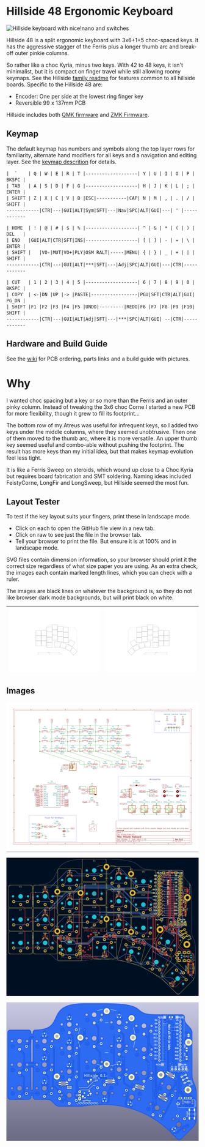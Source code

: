 # Hillside 48 Ergonomic Keyboard

![Hillside keyboard with nice!nano and switches](https://github.com/mmccoyd/hillside/wiki/image/48/hill48_photo.png)

Hillside 48 is a split ergonomic keyboard with 3x6+1+5 choc-spaced keys. 
It has the aggressive stagger of the Ferris plus
  a longer thumb arc and break-off outer pinkie columns.

So rather like a choc Kyria, minus two keys. 
With 42 to 48 keys, it isn't minimalist,
  but it is compact on finger travel while still allowing roomy keymaps.
See the Hillside [family readme](../README.md) for features common to all hillside boards. Specific to the Hillside 48 are: 

* Encoder: One per side at the lowest ring finger key
* Reversible 99 x 137mm PCB

Hillside includes both 
 [QMK firmware](https://github.com/qmk/qmk_firmware/tree/master/keyboards/handwired/hillside)
 and [ZMK Firmware](https://github.com/mmccoyd/zmk-config).

## Keymap
The default keymap has numbers and symbols along the top layer rows for familiarity, alternate hand modifiers for all keys and a navigation and editing layer. See the [keymap descrition](https://github.com/qmk/qmk_firmware/tree/master/keyboards/handwired/hillside/48/keymaps/default) for details.

```
|  `    | Q | W | E | R | T |-------------------| Y | U | I | O | P | BKSPC |
| TAB   | A | S | D | F | G |-------------------| H | J | K | L | ; | ENTER |
| SHIFT | Z | X | C | V | B |ESC|-----------|CAP| N | M | , | . | / | SHIFT |
------------|CTR|---|GUI|ALT|Sym|SFT|---|Nav|SPC|ALT|GUI|---| ' |------------
```
```
| HOME  | ! | @ | # | $ | % |-------------------| ^ | & | * | ( | ) | DEL   |
| END   |GUI|ALT|CTR|SFT|INS|-------------------| [ | ] | - | = | \ | ENTER |
| SHIFT |   |VO-|MUT|VO+|PLY|OSM RALT|-----|MENU| { | } | _ | + | | | SHIFT |
------------|CTR|---|GUI|ALT|***|SFT|---|Adj|SPC|ALT|GUI|---|CTR|------------
```
```
| CUT   | 1 | 2 | 3 | 4 | 5 |-------------------| 6 | 7 | 8 | 9 | 0 | BKSPC |
| COPY  | <-|DN |UP |-> |PASTE|-----------------|PGU|SFT|CTR|ALT|GUI| PG_DN |
| SHIFT |F1 |F2 |F3 |F4 |F5 |UNDO|---------|REDO|F6 |F7 |F8 |F9 |F10| SHIFT |
------------|CTR|---|GUI|ALT|Adj|SFT|---|***|SPC|ALT|GUI| --|CTR|------------
```


## Hardware and Build Guide

See the [wiki](https://github.com/mmccoyd/hillside/wiki)
  for PCB ordering, parts links and a build guide with pictures.

# Why

I wanted choc spacing but a key or so more than the Ferris and an outer pinky column. Instead of tweaking the 3x6 choc Corne I started a new PCB for more flexibility, though it grew to fill its footprint...

The bottom row of my Atreus was useful for infrequent keys, so I added two keys under the middle columns, where they seemed unobtrusive. Then one of them moved to the thumb arc, where it is more versatile. An upper thumb key seemed useful and combo-able without pushing the footprint. The result has more keys than my initial idea, but that makes keymap evolution feel less tight. 

It is like a Ferris Sweep on steroids, which wound up close to a Choc Kyria but requires board fabrication and SMT soldering.
Naming ideas included FeistyCorne, LongFir and LongSweep, but Hillside seemed the most fun.


## Layout Tester

To test if the key layout suits your fingers,
 print these in landscape mode. 
 
  - Click on each to open the GitHub file view in a new tab. 
  - Click on raw to see just the file in the browser tab.
  - Tell your browser to print the file. But ensure it is at 100% and in landscape mode.
  
SVG files contain dimension information, so your browser should print it the correct size regardless of what size paper you are using.
As an extra check, the images each contain marked length lines, which you can check with a ruler.

The images are black lines on whatever the background is, so they do not like browser dark mode backgrounds, but will print black on white.

| ![switches](doc/image/hillside-switches_left.svg "Switch Layout Left") | ![switches](doc/image/hillside-switches_right.svg "Switch Layout Right") |
|---|---|


## Images

<div style="background-color:#DCDCDC;">

![Schematic](doc/image/hillside-schema.svg "Schematic")
</div>

![pcb](doc/image/hillside-board.png "PCB")

![render](doc/image/hillside-front.png "Front Render")

